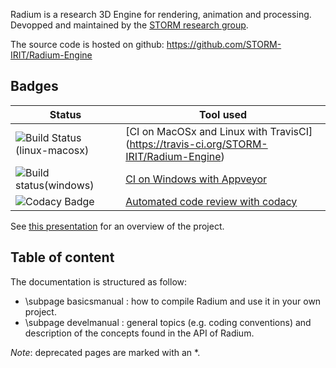 Radium is a research 3D Engine for rendering, animation and processing.
Devopped and maintained by the [STORM research group](https://www.irit.fr/STORM/site/).

The source code is hosted on github: https://github.com/STORM-IRIT/Radium-Engine

## Badges
   Status     |    Tool used
------------- | -------------
![Build Status (linux-macosx)](https://travis-ci.org/STORM-IRIT/Radium-Engine.svg?branch=master)  | [CI on MacOSx and Linux with TravisCI] (https://travis-ci.org/STORM-IRIT/Radium-Engine)
![Build status(windows)](https://ci.appveyor.com/api/projects/status/y782apb6urx0krj3/branch/master?svg=true) | [CI on Windows with Appveyor](https://ci.appveyor.com/project/nmellado/radium-engine/branch/master)
![Codacy Badge](https://api.codacy.com/project/badge/Grade/faf8701c9fb142f7b6215871ec40c5fe)| [Automated code review with codacy](https://app.codacy.com/app/STORM/Radium-Engine?utm_source=github.com&utm_medium=referral&utm_content=STORM-IRIT/Radium-Engine&utm_campaign=Badge_Grade_Dashboard)

See [this presentation](https://docs.google.com/presentation/d/12W2KXY7ctJXFIelmgNEn7obiBv_E4bmcMl3mXeJPVgc/edit?usp=sharing) for an overview of the project.

## Table of content
The documentation is structured as follow:
 - \subpage basicsmanual : how to compile Radium and use it in your own project.
 - \subpage develmanual : general topics (e.g. coding conventions) and description of the concepts found in the API of Radium.

*Note*: deprecated pages are marked with an *.



